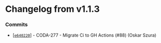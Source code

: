 # Changelog from v1.1.3
### Commits
* [[`e640220`](http://github.com/coda-it/gowebapp/commit/e640220bc0a79ee4d0b8d3c77c1f299689629d80)] - CODA-277 - Migrate Ci to GH Actions (#88) (Oskar Szura)